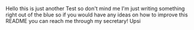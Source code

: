 Hello this is just another Test so don't mind me I'm just writing something right out of the blue so if you would have any ideas on how to improve this README you can reach me through my secretary!
Upsi
